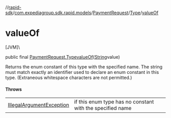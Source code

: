 //[rapid-sdk](../../../../index.md)/[com.expediagroup.sdk.rapid.models](../../index.md)/[PaymentRequest](../index.md)/[Type](index.md)/[valueOf](value-of.md)

# valueOf

[JVM]\

public final [PaymentRequest.Type](index.md)[valueOf](value-of.md)([String](https://docs.oracle.com/javase/8/docs/api/java/lang/String.html)value)

Returns the enum constant of this type with the specified name. The string must match exactly an identifier used to declare an enum constant in this type. (Extraneous whitespace characters are not permitted.)

#### Throws

| | |
|---|---|
| [IllegalArgumentException](https://kotlinlang.org/api/latest/jvm/stdlib/kotlin/-illegal-argument-exception/index.html) | if this enum type has no constant with the specified name |
